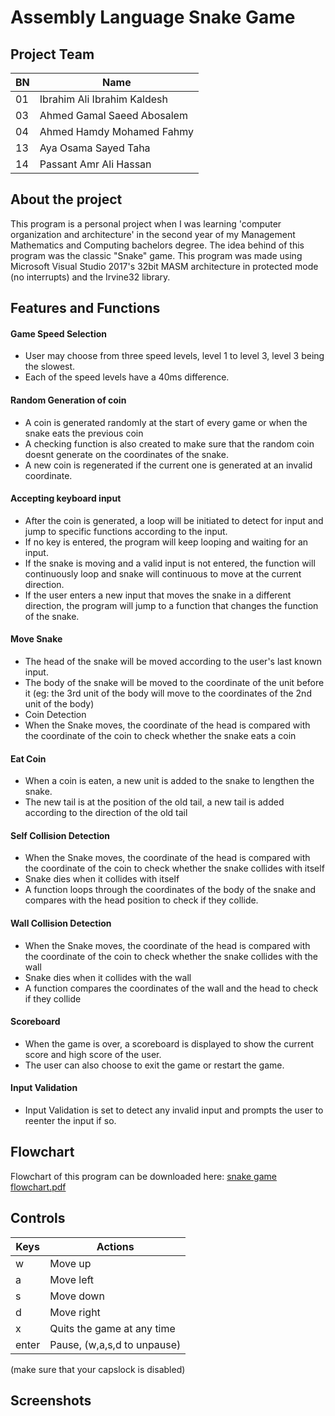 # Assembly Language Snake Game

## Project Team
| BN              | Name                         |
| ----------------| ---------------------------  |
| 01              | Ibrahim Ali Ibrahim Kaldesh  |
| 03              | Ahmed Gamal Saeed Abosalem   |
| 04              | Ahmed Hamdy Mohamed Fahmy    |
| 13              | Aya Osama Sayed Taha         |
| 14              | Passant Amr Ali Hassan       |



## About the project

This program is a personal project when I was learning 'computer organization and architecture' in the second year of my Management Mathematics and Computing bachelors degree. The idea behind of this program was the classic "Snake" game. This program was made using Microsoft Visual Studio 2017's 32bit MASM architecture in protected mode (no interrupts) and the Irvine32 library.

## Features and Functions

#### Game Speed Selection
- User may choose from three speed levels, level 1 to level 3, level 3 being the slowest.
- Each of the speed levels have a 40ms difference.

#### Random Generation of coin
- A coin is generated randomly at the start of every game or when the snake eats the previous coin
- A checking function is also created to make sure that the random coin doesnt generate on the coordinates of the snake.
- A new coin is regenerated if the current one is generated at an invalid coordinate.

#### Accepting keyboard input
- After the coin is generated, a loop will be initiated to detect for input and jump to specific functions according to the input.
- If no key is entered, the program will keep looping and waiting for an input.
- If the snake is moving and a valid input is not entered, the function will continuously loop and snake will continuous to move at the current direction.
- If the user enters a new input that moves the snake in a different direction, the program will jump to a function that changes the function of the snake.

#### Move Snake
- The head of the snake will be moved according to the user's last known input.
- The body of the snake will be moved to the coordinate of the unit before it (eg: the 3rd unit of the body will move to the coordinates of the 2nd unit of the body)
- Coin Detection
- When the Snake moves, the coordinate of the head is compared with the coordinate of the coin to check whether the snake eats a coin

#### Eat Coin
- When a coin is eaten, a new unit is added to the snake to lengthen the snake.
- The new tail is at the position of the old tail, a new tail is added according to the direction of the old tail

#### Self Collision Detection
- When the Snake moves, the coordinate of the head is compared with the coordinate of the coin to check whether the snake collides with itself
- Snake dies when it collides with itself
- A function loops through the coordinates of the body of the snake and compares with the head position to check if they collide.

#### Wall Collision Detection
- When the Snake moves, the coordinate of the head is compared with the coordinate of the coin to check whether the snake collides with the wall
- Snake dies when it collides with the wall
- A function compares the coordinates of the wall and the head to check if they collide

#### Scoreboard
- When the game is over, a scoreboard is displayed to show the current score and high score of the user.
- The user can also choose to exit the game or restart the game.

#### Input Validation
- Input Validation is set to detect any invalid input and prompts the user to reenter the input if so.
## Flowchart
Flowchart of this program can be downloaded here: [snake game flowchart.pdf](https://github.com/meixinchoy/SnakeGame-asm8086/files/6953798/snake.game.flowchart.pdf)

## Controls
| Keys              | Actions                     |
| ----------------- | --------------------------- |
| w                 | Move up                     |
| a                 | Move left                   |
| s                 | Move down                   |
| d                 | Move right                  |
| x                 | Quits the game at any time  |
| enter             | Pause, (w,a,s,d to unpause) |

(make sure that your capslock is disabled)
## Screenshots
